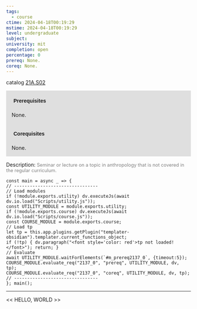 ```yaml
---
tags:
  - course
ctime: 2024-04-18T00:19:29
mstime: 2024-04-18T00:19:29
level: undergraduate
subject: 
university: mit
completion: open
percentage: 0
prereq: None.
coreq: None.
---
```


catalog [21A.S02](http://student.mit.edu/catalog/m21Aa.html#21A.S02)

<span style="display: block; padding: 15px; background-color: rgb(100, 100, 100, 0.2);"><font id="m_prereq2137_0" style="display: block; font-family: Arial, sans-serif; font-weight: bold; padding: 5px">Prerequisites</font><br><span id="prereq2137_0">None.</span></span>
<span style="display: block; padding: 15px; background-color: rgb(100, 100, 100, 0.2);"><font id="m_coreq2137_0" style="display: block; font-family: Arial, sans-serif; font-weight: bold; padding: 5px">Corequisites</font><br><span id="coreq2137_0">None.</span></span>

<font style="">Description:</font>
<font style="color: grey; font-size: 0.8rem;">Seminar or lecture on a topic in anthropology that is not covered in the regular curriculum.</font>

```dataviewjs
const main = async _ => {
// --------------------------------
// Load modules
if (!module.exports.utility) dv.executeJs(await dv.io.load("Scripts/utility.js"));
const UTILITY_MODULE = module.exports.utility;
if (!module.exports.course) dv.executeJs(await dv.io.load("Scripts/course.js"));
const COURSE_MODULE = module.exports.course;
// Load tp
let tp = this.app.plugins.getPlugin("templater-obsidian").templater.current_functions_object;
if (!tp) { dv.paragraph("<font style='color: red'>tp not loaded!</font>"); return; }
// Evaluate
await UTILITY_MODULE.waitForElements(`#m_prereq2137_0`, {timeout:5});
COURSE_MODULE.evaluate_req("2137_0", "prereq", UTILITY_MODULE, dv, tp);
COURSE_MODULE.evaluate_req("2137_0", "coreq", UTILITY_MODULE, dv, tp);
// --------------------------------
}; main();
```

---

<< HELLO, WORLD >>
